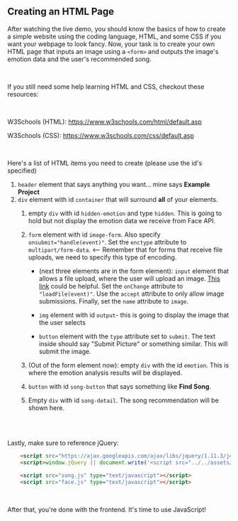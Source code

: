 ## Creating an HTML Page

After watching the live demo, you should know the basics of how to create a simple website using the coding language, HTML, and some CSS if you want your webpage to look fancy. Now, your task is to create your own HTML page that inputs an image using a `<form>` and outputs the image's emotion data and the user's recommended song.

<br />

If you still need some help learning HTML and CSS, checkout these resources:

<br />

W3Schools (HTML): https://www.w3schools.com/html/default.asp

W3Schools (CSS): https://www.w3schools.com/css/default.asp

<br />

Here's a list of HTML items you need to create (please use the id's specified)

1.  `header` element that says anything you want... mine says **Example Project**
2. `div`  element with id `container`  that will surround **all** of your elements.
    1. empty `div`  with id `hidden-emotion`  and type `hidden`.  This is going to hold but not display the emotion data we receive from Face API.
    2. `form`  element with id `image-form`.  Also specify  `onsubmit="handle(event)"`.  Set the `enctype`  attribute to `multipart/form-data`.  <-- Remember that for forms that receive file uploads, we need to specify this type of encoding.  
    
        * (next three elements are in the form element): `input`  element that allows a file upload, where the user will upload an image. [This link](https://www.w3schools.com/html/html_form_input_types.asp) could be helpful. Set the `onChange`  attribute to `"loadFile(event)"`. Use the `accept`  attribute to only allow image submissions. Finally, set the `name` attribute to `image`.
        
        * `img`  element with id `output`-  this is going to display the image that the user selects
        * `button`  element with the `type`  attribute set to `submit`.  The text inside should say "Submit Picture" or something similar. This will submit the image.
        
   3. (Out of the form element now): empty `div`  with the id `emotion`.  This is where the emotion analysis results will be displayed.
   4. `button`  with id `song-button`  that says something like **Find Song**.
   5. Empty `div`  with id `song-detail`.  The song recommendation will be shown here.



  

<br />

<br />



Lastly, make sure to reference jQuery:

```html
    <script src="https://ajax.googleapis.com/ajax/libs/jquery/1.11.3/jquery.min.js"></script>
    <script>window.jQuery || document.write('<script src="../../assets/js/vendor/jquery.min.js"><\/script>')</script>
     
    <script src="song.js" type="text/javascript"></script>
    <script src="face.js" type="text/javascript"></script>
```

<br />

After that, you're done with the frontend. It's time to use JavaScript!
